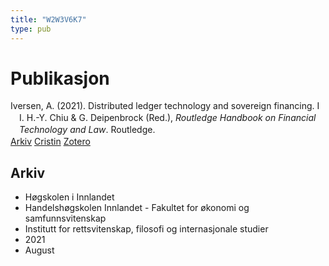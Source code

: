 ```yaml
---
title: "W2W3V6K7"
type: pub
---
```

<h1>Publikasjon</h1>
<article id="csl-bib-container-W2W3V6K7" class="csl-bib-container">
  <div class="csl-bib-body" style="line-height: 1.35; padding-left: 1em; text-indent:-1em;">
  <div class="csl-entry">Iversen, A. (2021). Distributed ledger technology and sovereign financing. I I. H.-Y. Chiu &amp; G. Deipenbrock (Red.), <i>Routledge Handbook on Financial Technology and Law</i>. Routledge.</div>
</div>
  <div class="csl-bib-buttons">
    <a href="#taxonomy-article-W2W3V6K7" class="csl-bib-button">Arkiv</a>
    <a href="https://app.cristin.no/results/show.jsf?id=1925894" alt="Cristin URL" class="csl-bib-button">Cristin</a>
    <a href="http://zotero.org/groups/5402882/items/W2W3V6K7" alt="Zotero URL" class="csl-bib-button">Zotero</a>
  </div>
  <div id="csl-bib-meta-container-W2W3V6K7"></div>
</article>
<div id="csl-bib-meta-W2W3V6K7" class="csl-bib-meta">
  <article id="taxonomy-article-W2W3V6K7" class="taxonomy-article">
    <h1>Arkiv</h1>
    <ul>
      <li>Høgskolen i Innlandet</li>
      <li>Handelshøgskolen Innlandet - Fakultet for økonomi og samfunnsvitenskap</li>
      <li>Institutt for rettsvitenskap, filosofi og internasjonale studier</li>
      <li>2021</li>
      <li>August</li>
    </ul>
  </article>
</div>
